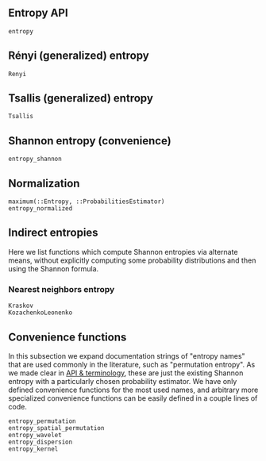 ## Entropy API

```@docs
entropy
```

## Rényi (generalized) entropy

```@docs
Renyi
```

## Tsallis (generalized) entropy

```@docs
Tsallis
```

## Shannon entropy (convenience)

```@docs
entropy_shannon
```

## Normalization

```@docs
maximum(::Entropy, ::ProbabilitiesEstimator)
entropy_normalized
```

## Indirect entropies
Here we list functions which compute Shannon entropies via alternate means, without explicitly computing some probability distributions and then using the Shannon formula.

### Nearest neighbors entropy
```@docs
Kraskov
KozachenkoLeonenko
```

## Convenience functions
In this subsection we expand documentation strings of "entropy names" that are used commonly in the literature, such as "permutation entropy". As we made clear in [API & terminology](@ref), these are just the existing Shannon entropy with a particularly chosen probability estimator. We have only defined convenience functions for the most used names, and arbitrary more specialized convenience functions can be easily defined in a couple lines of code.
```@docs
entropy_permutation
entropy_spatial_permutation
entropy_wavelet
entropy_dispersion
entropy_kernel
```
